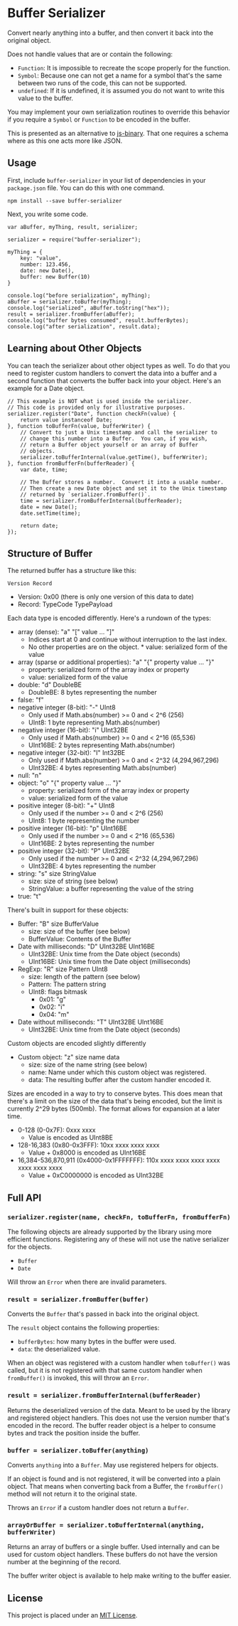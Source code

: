 Buffer Serializer
=================

Convert nearly anything into a buffer, and then convert it back into the original object.

Does not handle values that are or contain the following:

* `Function`: It is impossible to recreate the scope properly for the function.
* `Symbol`: Because one can not get a name for a symbol that's the same between two runs of the code, this can not be supported.
* `undefined`: If it is undefined, it is assumed you do not want to write this value to the buffer.

You may implement your own serialization routines to override this behavior if you require a `Symbol` or `Function` to be encoded in the buffer.

This is presented as an alternative to [js-binary](https://github.com/sitegui/js-binary).  That one requires a schema where as this one acts more like JSON.


Usage
-----

First, include `buffer-serializer` in your list of dependencies in your `package.json` file.  You can do this with one command.

    npm install --save buffer-serializer

Next, you write some code.

    var aBuffer, myThing, result, serializer;

    serializer = require("buffer-serializer");

    myThing = {
        key: "value",
        number: 123.456,
        date: new Date(),
        buffer: new Buffer(10)
    }

    console.log("before serialization", myThing);
    aBuffer = serializer.toBuffer(myThing);
    console.log("serialized", aBuffer.toString("hex"));
    result = serializer.fromBuffer(aBuffer);
    console.log("buffer bytes consumed", result.bufferBytes);
    console.log("after serialization", result.data);


Learning about Other Objects
----------------------------

You can teach the serializer about other object types as well.  To do that you need to register custom handlers to convert the data into a buffer and a second function that converts the buffer back into your object.  Here's an example for a Date object.

    // This example is NOT what is used inside the serializer.
    // This code is provided only for illustrative purposes.
    serializer.register("Date", function checkFn(value) {
        return value instanceof Date;
    }, function toBufferFn(value, bufferWriter) {
        // Convert to just a Unix timestamp and call the serializer to
        // change this number into a Buffer.  You can, if you wish,
        // return a Buffer object yourself or an array of Buffer
        // objects.
        serializer.toBufferInternal(value.getTime(), bufferWriter);
    }, function fromBufferFn(bufferReader) {
        var date, time;

        // The Buffer stores a number.  Convert it into a usable number.
        // Then create a new Date object and set it to the Unix timestamp
        // returned by `serializer.fromBuffer()`.
        time = serializer.fromBufferInternal(bufferReader);
        date = new Date();
        date.setTime(time);

        return date;
    });


Structure of Buffer
-------------------

The returned buffer has a structure like this:

    Version Record

* Version: 0x00 (there is only one version of this data to date)
* Record: TypeCode TypePayload

Each data type is encoded differently.  Here's a rundown of the types:

* array (dense): "a" "[" value ... "]"
    * Indices start at 0 and continue without interruption to the last index.
    * No other properties are on the object.  * value: serialized form of the value
* array (sparse or additional properties): "a" "{" property value ... "}"
    * property: serialized form of the array index or property
    * value: serialized form of the value
* double: "d" DoubleBE
    * DoubleBE: 8 bytes representing the number
* false: "f"
* negative integer (8-bit): "-" UInt8
    * Only used if Math.abs(number) >= 0 and < 2^6 (256)
    * UInt8: 1 byte representing Math.abs(number)
* negative integer (16-bit): "i" UInt32BE
    * Only used if Math.abs(number) >= 0 and < 2^16 (65,536)
    * UInt16BE: 2 bytes representing Math.abs(number)
* negative integer (32-bit): "I" Int32BE
    * Only used if Math.abs(number) >= 0 and < 2^32 (4,294,967,296)
    * UInt32BE: 4 bytes representing Math.abs(number)
* null: "n"
* object: "o" "{" property value ... "}"
    * property: serialized form of the array index or property
    * value: serialized form of the value
* positive integer (8-bit): "+" UInt8
    * Only used if the number >= 0 and < 2^6 (256)
    * UInt8: 1 byte representing the number
* positive integer (16-bit): "p" UInt16BE
    * Only used if the number >= 0 and < 2^16 (65,536)
    * UInt16BE: 2 bytes representing the number
* positive integer (32-bit): "P" UInt32BE
    * Only used if the number >= 0 and < 2^32 (4,294,967,296)
    * UInt32BE: 4 bytes representing the number
* string: "s" size StringValue
    * size: size of string (see below)
    * StringValue: a buffer representing the value of the string
* true: "t"

There's built in support for these objects:

* Buffer: "B" size BufferValue
    * size: size of the buffer (see below)
    * BufferValue: Contents of the Buffer
* Date with milliseconds: "D" UInt32BE UInt16BE
    * UInt32BE: Unix time from the Date object (seconds)
    * UInt16BE: Unix time from the Date object (milliseconds)
* RegExp: "R" size Pattern UInt8
    * size: length of the pattern (see below)
    * Pattern: The pattern string
    * UInt8: flags bitmask
        * 0x01: "g"
        * 0x02: "i"
        * 0x04: "m"
* Date without milliseconds: "T" UInt32BE UInt16BE
    * UInt32BE: Unix time from the Date object (seconds)

Custom objects are encoded slightly differently

* Custom object: "z" size name data
    * size: size of the name string (see below)
    * name: Name under which this custom object was registered.
    * data: The resulting buffer after the custom handler encoded it.

Sizes are encoded in a way to try to conserve bytes.  This does mean that there's a limit on the size of the data that's being encoded, but the limit is currently 2^29 bytes (500mb).  The format allows for expansion at a later time.

* 0-128 (0-0x7F): 0xxx xxxx
    * Value is encoded as UInt8BE
* 128-16,383 (0x80-0x3FFF): 10xx xxxx  xxxx xxxx
    * Value + 0x8000 is encoded as UInt16BE
* 16,384-536,870,911 (0x4000-0x1FFFFFFF): 110x xxxx  xxxx xxxx  xxxx xxxx  xxxx xxxx
    * Value + 0xC0000000 is encoded as UInt32BE


Full API
--------

### `serializer.register(name, checkFn, toBufferFn, fromBufferFn)`

The following objects are already supported by the library using more efficient functions.  Registering any of these will not use the native serializer for the objects.

* `Buffer`
* `Date`

Will throw an `Error` when there are invalid parameters.


### `result = serializer.fromBuffer(buffer)`

Converts the `Buffer` that's passed in back into the original object.

The `result` object contains the following properties:

* `bufferBytes`: how many bytes in the buffer were used.
* `data`: the deserialized value.

When an object was registered with a custom handler when `toBuffer()` was called, but it is not registered with that same custom handler when `fromBuffer()` is invoked, this will throw an `Error`.


### `result = serializer.fromBufferInternal(bufferReader)`

Returns the deserialized version of the data.  Meant to be used by the library and registered object handlers.  This does not use the version number that's encoded in the record.  The buffer reader object is a helper to consume bytes and track the position inside the buffer.


### `buffer = serializer.toBuffer(anything)`

Converts `anything` into a `Buffer`.  May use registered helpers for objects.

If an object is found and is not registered, it will be converted into a plain object.  That means when converting back from a Buffer, the `fromBuffer()` method will not return it to the original state.

Throws an `Error` if a custom handler does not return a `Buffer`.


### `arrayOrBuffer = serializer.toBufferInternal(anything, bufferWriter)`

Returns an array of buffers or a single buffer.  Used internally and can be used for custom object handlers.  These buffers do not have the version number at the beginning of the record.

The buffer writer object is available to help make writing to the buffer easier.


License
-------

This project is placed under an [MIT License](LICENSE.md).
